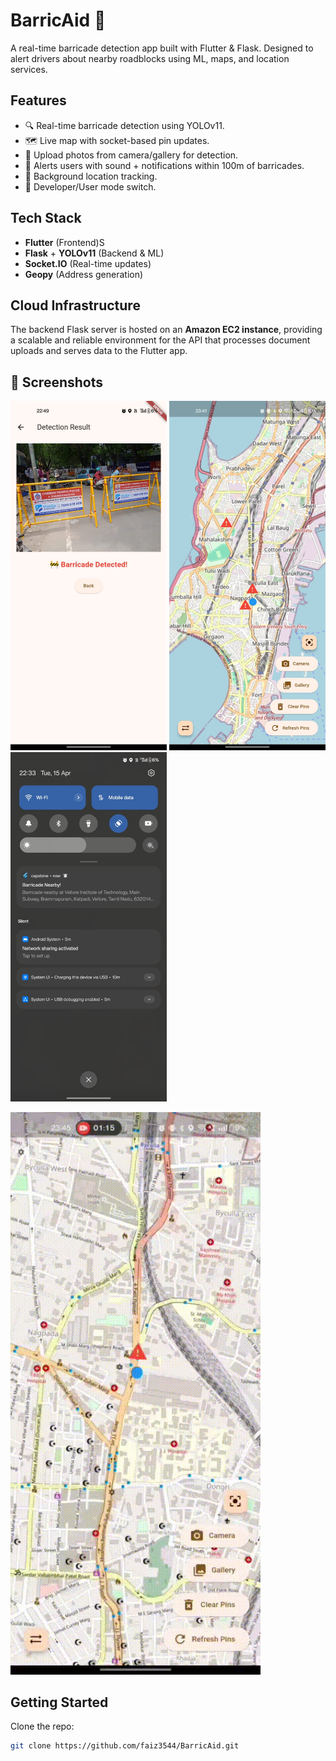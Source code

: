 # BarricAid 🚧

A real-time barricade detection app built with Flutter & Flask. Designed to alert drivers about nearby roadblocks using ML, maps, and location services.

## Features
- 🔍 Real-time barricade detection using YOLOv11.
- 🗺️ Live map with socket-based pin updates.
- 📸 Upload photos from camera/gallery for detection.
- 🚨 Alerts users with sound + notifications within 100m of barricades.
- 📡 Background location tracking.
- 🔄 Developer/User mode switch.

## Tech Stack
- **Flutter** (Frontend)S
- **Flask** + **YOLOv11** (Backend & ML)
- **Socket.IO** (Real-time updates)
- **Geopy** (Address generation)

## Cloud Infrastructure

The backend Flask server is hosted on an **Amazon EC2 instance**, providing a scalable and reliable environment for the API that processes document uploads and serves data to the Flutter app.

## 📱 Screenshots

<p float="left">
  <img src="assets/screenshots/BarricAid.jpg" width="250"/>
  <img src="assets/screenshots/BarricAid2.jpg" width="250"/>
  <img src="assets/screenshots/BarricAid3.jpg" width="250"/>
</p>
<img src="assets/screenshots/BarricadeGIF.gif" width="400"/>


## Getting Started
Clone the repo:
```bash
git clone https://github.com/faiz3544/BarricAid.git
